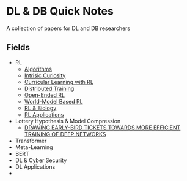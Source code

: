 # DL & DB Quick Notes
A collection of papers for DL and DB researchers

## Fields
- RL
  - [Algorithms](RL/rl_algos)
  - [Intrisic Curiosity](RL/curiosity)
  - [Curricular Learning with RL](RL/curricular_learning_with_rl)
  - [Distributed Training](RL/distributed)
  - [Open-Ended RL](RL/open_ended)
  - [World-Model Based RL](RL/world_model)
  - [RL & Biology](RL/biology)
  - [RL Applications](RL/applications)
- Lottery Hypothesis & Model Compression
  - [DRAWING EARLY-BIRD TICKETS TOWARDS MORE EFFICIENT TRAINING OF DEEP NETWORKS](lottery_hypothesis_model_compression/DRAWING%20EARLY-BIRD%20TICKETS%20TOWARDS%20MORE%20EFFICIENT%20TRAINING%20OF%20DEEP%20NETWORKS.pdf)
- Transformer
- Meta-Learning
- BERT
- DL & Cyber Security
- DL Applications
- 